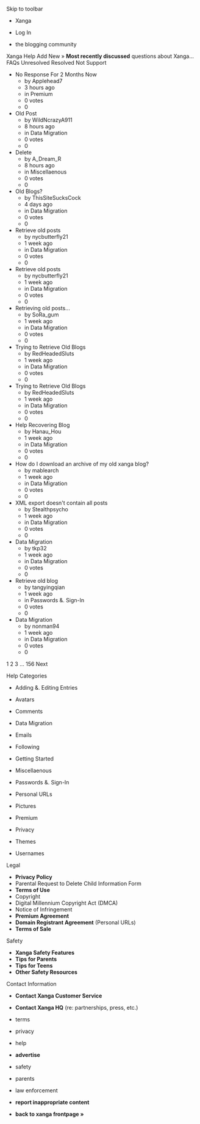 Skip to toolbar

*   Xanga

*   Log In

*   the blogging community

Xanga Help Add New » **Most recently discussed** questions about Xanga… FAQs Unresolved Resolved Not Support

*   No Response For 2 Months Now
    *   by Applehead7
    *   3 hours ago
    *   in Premium
    *   0 votes
    *   0
*   Old Post
    *   by WildNcrazyA911
    *   8 hours ago
    *   in Data Migration
    *   0 votes
    *   0
*   Delete
    *   by A\_Dream\_R
    *   8 hours ago
    *   in Miscellaenous
    *   0 votes
    *   0
*   Old Blogs?
    *   by ThisSiteSucksCock
    *   4 days ago
    *   in Data Migration
    *   0 votes
    *   0
*   Retrieve old posts
    *   by nycbutterfly21
    *   1 week ago
    *   in Data Migration
    *   0 votes
    *   0
*   Retrieve old posts
    *   by nycbutterfly21
    *   1 week ago
    *   in Data Migration
    *   0 votes
    *   0
*   Retrieving old posts...
    *   by SoRa\_gum
    *   1 week ago
    *   in Data Migration
    *   0 votes
    *   0
*   Trying to Retrieve Old Blogs
    *   by RedHeadedSluts
    *   1 week ago
    *   in Data Migration
    *   0 votes
    *   0
*   Trying to Retrieve Old Blogs
    *   by RedHeadedSluts
    *   1 week ago
    *   in Data Migration
    *   0 votes
    *   0
*   Help Recovering Blog
    *   by Hanau\_Hou
    *   1 week ago
    *   in Data Migration
    *   0 votes
    *   0
*   How do I download an archive of my old xanga blog?
    *   by mablearch
    *   1 week ago
    *   in Data Migration
    *   0 votes
    *   0
*   XML export doesn't contain all posts
    *   by Stealthpsycho
    *   1 week ago
    *   in Data Migration
    *   0 votes
    *   0
*   Data Migration
    *   by tkp32
    *   1 week ago
    *   in Data Migration
    *   0 votes
    *   0
*   Retrieve old blog
    *   by tangyingqian
    *   1 week ago
    *   in Passwords &. Sign-In
    *   0 votes
    *   0
*   Data Migration
    *   by nonman94
    *   1 week ago
    *   in Data Migration
    *   0 votes
    *   0

1 2 3 ... 156 Next

Help Categories

*   Adding &. Editing Entries
*   Avatars
*   Comments
*   Data Migration
*   Emails
*   Following
*   Getting Started
*   Miscellaenous

*   Passwords &. Sign-In
*   Personal URLs
*   Pictures
*   Premium
*   Privacy
*   Themes
*   Usernames

Legal

*   **Privacy Policy**
*   Parental Request to Delete Child Information Form
*   **Terms of Use**
*   Copyright
*   Digital Millennium Copyright Act (DMCA)
*   Notice of Infringement
*   **Premium Agreement**
*   **Domain Registrant Agreement** (Personal URLs)
*   **Terms of Sale**

Safety

*   **Xanga Safety Features**
*   **Tips for Parents**
*   **Tips for Teens**
*   **Other Safety Resources**

Contact Information

*   **Contact Xanga Customer Service**
*   **Contact Xanga HQ** (re: partnerships, press, etc.)

*   terms
*   privacy
*   help
*   **advertise**

*   safety
*   parents
*   law enforcement
*   **report inappropriate content**

*   **back to xanga frontpage »**